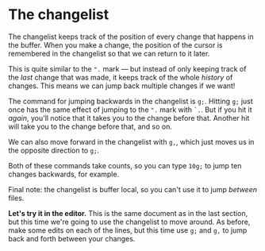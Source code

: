 # The changelist

The changelist keeps track of the position of every change that happens in the buffer. When you make a change, the position of the cursor is remembered in the changelist so that we can return to it later.

This is quite similar to the `".` mark — but instead of only keeping track of the _last_ change that was made, it keeps track of the whole _history_ of changes. This means we can jump back multiple changes if we want!

The command for jumping backwards in the changelist is `g;`. Hitting `g;` just once has the same effect of jumping to the `".` mark with `` `. ``. But if you hit it _again_, you'll notice that it takes you to the change before that. Another hit will take you to the change before that, and so on.

We can also move forward in the changelist with `g,`, which just moves us in the opposite direction to `g;`.

Both of these commands take counts, so you can type `10g;` to jump ten changes backwards, for example.

Final note: the changelist is buffer local, so you can't use it to jump _between_ files.

**Let's try it in the editor.** This is the same document as in the last section, but this time we're going to use the changelist to move around. As before, make some edits on each of the lines, but this time use `g;` and `g,` to jump back and forth between your changes.
